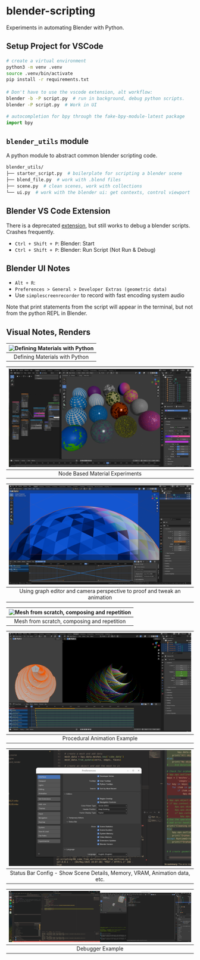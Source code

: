 # blender-scripting

Experiments in automating Blender with Python.

## Setup Project for VSCode

```bash
# create a virtual environment
python3 -m venv .venv
source .venv/bin/activate
pip install -r requirements.txt

# Don't have to use the vscode extension, alt workflow:
blender -b -P script.py  # run in background, debug python scripts.
blender -P script.py  # Work in UI
```

```py
# autocompletion for bpy through the fake-bpy-module-latest package
import bpy
```

## `blender_utils` module

A python module to abstract common blender scripting code.

```sh
blender_utils/
├── starter_script.py  # boilerplate for scripting a blender scene
├── blend_file.py  # work with .blend files
├── scene.py  # clean scenes, work with collections
└── ui.py  # work with the blender ui: get contexts, control viewport
```

## Blender VS Code Extension

There is a deprecated [extension](https://marketplace.visualstudio.com/items/?itemName=JacquesLucke.blender-development), but still works to debug a blender scripts. Crashes frequently.

- `Ctrl + Shift + P`: Blender: Start
- `Ctrl + Shift + P`: Blender: Run Script (Not Run & Debug)

## Blender UI Notes

- `Alt + R`:
- `Preferences > General > Developer Extras (geometric data)`
- Use `simplescreenrecorder` to record with fast encoding system audio

Note that print statements from the script will appear in the terminal, but not from the python REPL in Blender.

## Visual Notes, Renders

| ![Defining Materials with Python](./14_procedural_material/renders/cycles_render@200.png) |
| :--------------------------------------------------------------------------------: |
|                           Defining Materials with Python                           |

| ![Node Based Material Experiments](./13_node_based_material_exploration/_renders/node_mat_experiments.png) |
| :--------------------------------------------------------------------------------------------------------: |
|                                      Node Based Material Experiments                                       |

| ![Using graph editor and camera perspective to proof and tweak an animation](./12_random_mat_ico_sphere/renders/graph_editor.png) |
| :-------------------------------------------------------------------------------------------------------------------------------: |
|                             Using graph editor and camera perspective to proof and tweak an animation                             |

| ![Mesh from scratch, composing and repetition](./09_make_meshes/render.png) |
| :-------------------------------------------------------------------------: |
|                 Mesh from scratch, composing and repetition                 |

| ![Procedural Animation Example](./08_stack_spin_animation/_renders/interface.png) |
| :-------------------------------------------------------------------------------: |
|                           Procedural Animation Example                            |

| ![Status Bar Config - Show Scene Details, Memory, VRAM, Animation data, etc.](./04_vscode_python/status_bar_config.png) |
| :---------------------------------------------------------------------------------------------------------------------: |
|                       Status Bar Config - Show Scene Details, Memory, VRAM, Animation data, etc.                        |

| ![Debugger Example](./04_vscode_python/debugger.png) |
| :--------------------------------------------------: |
|                   Debugger Example                   |
